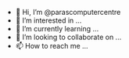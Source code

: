 - 👋 Hi, I’m @parascomputercentre
- 👀 I’m interested in ...
- 🌱 I’m currently learning ...
- 💞️ I’m looking to collaborate on ...
- 📫 How to reach me ...

<!---
parascomputercentre/parascomputercentre is a ✨ special ✨ repository because its `README.md` (this file) appears on your GitHub profile.
You can click the Preview link to take a look at your changes.
--->
